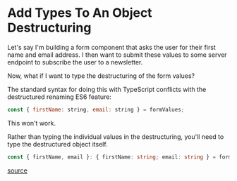 # Add Types To An Object Destructuring

Let's say I'm building a form component that asks the user for their first name
and email address. I then want to submit these values to some server endpoint
to subscribe the user to a newsletter.

Now, what if I want to type the destructuring of the form values?

The standard syntax for doing this with TypeScript conflicts with the
destructured renaming ES6 feature:

```javascript
const { firstName: string, email: string } = formValues;
```

This won't work.

Rather than typing the individual values in the destructuring, you'll need to
type the destructured object itself.

```typescript
const { firstName, email }: { firstName: string; email: string } = formValues;
```

[source](https://flaviocopes.com/typescript-object-destructuring/)

